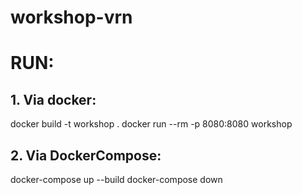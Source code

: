 # workshop-vrn

# RUN:
## 1. Via docker:
docker build -t workshop .
docker run --rm -p 8080:8080 workshop

## 2. Via DockerCompose:
docker-compose up --build
docker-compose down